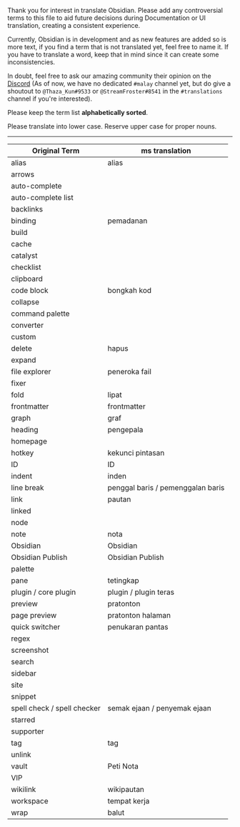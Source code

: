 Thank you for interest in translate Obsidian. Please add any controversial terms to this file to aid future decisions during Documentation or UI translation,  creating a consistent experience.

Currently, Obsidian is in development and as new features are added so is more text, if you find a term that is not translated yet, feel free to name it. If you have to translate a word, keep that in mind since it can create some inconsistencies.

In doubt, feel free to ask our amazing community their opinion on the [Discord](https://discord.gg/csPS9ba2ZY) (As of now, we have no dedicated `#malay` channel yet, but do give a shoutout to `@Thaza_Kun#9533` or `@StreamFroster#8541` in the `#translations` channel if you're interested). 

Please keep the term list **alphabetically sorted**.

Please translate into lower case. Reserve upper case for proper nouns.

---

|Original Term| ms translation|
|-|-|
| alias | alias |
| arrows | |
| auto-complete | |
| auto-complete list | |
| backlinks | |
| binding | pemadanan |
| build | |
| cache | |
| catalyst | |
| checklist | |
| clipboard | |
| code block | bongkah kod |
| collapse | |
| command palette | |
| converter | |
| custom | |
| delete | hapus |
| expand | |
| file explorer | peneroka fail |
| fixer | |
| fold | lipat |
| frontmatter | frontmatter |
| graph | graf |
| heading | pengepala |
| homepage | |
| hotkey | kekunci pintasan |
| ID | ID |
| indent | inden |
| line break | penggal baris / pemenggalan baris |
| link | pautan |
| linked | |
| node | |
| note | nota |
| Obsidian | Obsidian |
| Obsidian Publish | Obsidian Publish |
| palette | |
| pane | tetingkap |
| plugin / core plugin| plugin / plugin teras |
| preview | pratonton |
| page preview | pratonton halaman |
| quick switcher | penukaran pantas |
| regex | |
| screenshot | |
| search | |
| sidebar | |
| site | |
| snippet | |
| spell check / spell checker | semak ejaan / penyemak ejaan |
| starred | |
| supporter | |
| tag | tag |
| unlink | |
| vault | Peti Nota |
| VIP | |
| wikilink | wikipautan |
| workspace | tempat kerja |
| wrap | balut |